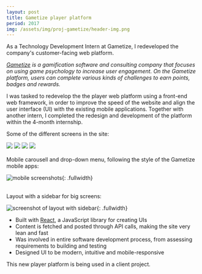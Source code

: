 ```yaml
---
layout: post
title: Gametize player platform
period: 2017
img: /assets/img/proj-gametize/header-img.png
---
```


As a Technology Development Intern at Gametize, I redeveloped the company's customer-facing web platform.

_[Gametize](https://gametize.com/index) is a gamification software and consulting company that focuses on using game psychology to increase user engagement. On the Gametize platform, users can complete various kinds of challenges to earn points, badges and rewards._

I was tasked to redevelop the the player web platform using a front-end web framework, in order to improve the speed of the website and align the user interface (UI) with the existing mobile applications. Together with another intern, I completed the redesign and development of the platform within the 4-month internship.

Some of the different screens in the site:
<div class="gallery g4col">
  <img src="../assets/img/proj-gametize/1home.png">
  <img src="../assets/img/proj-gametize/2featured.png">
  <img src="../assets/img/proj-gametize/3topicsearch.png">
  <img src="../assets/img/proj-gametize/4challenge.png">
</div>

<br>
Mobile carousell and drop-down menu, following the style of the Gametize mobile apps:

![mobile screenshots](/assets/img/proj-gametize/projecthome-mobile.png){: .fullwidth}

<br>
Layout with a sidebar for big screens:

![screenshot of layout with sidebar](/assets/img/proj-gametize/projecthome.png){: .fullwidth}


- Built with [React](https://facebook.github.io/react/), a JavaScript library for creating UIs
- Content is fetched and posted through API calls, making the site very lean and fast
- Was involved in entire software development process, from assessing requirements to building and testing
- Designed UI to be modern, intuitive and mobile-responsive


This new player platform is being used in a client project.